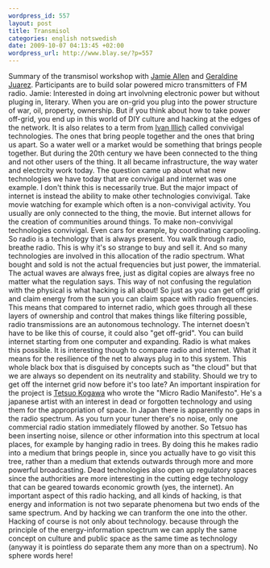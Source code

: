 ```yaml
--- 
wordpress_id: 557 
layout: post
title: Transmisol 
categories: english notswedish
date: 2009-10-07 04:13:45 +02:00 
wordpress_url: http://www.blay.se/?p=557 
---
```


Summary of the transmisol workshop with [Jamie Allen](http://heavyside.net/) and [Geraldine Juarez](http://www.simple-mechanisms.com/). Participants are to build solar powered micro transmitters of FM radio. Jamie: Interested in doing art involvning electronic power but without pluging in, literary. When you are on-grid you plug into the power structure of war, oil, property, ownership. But if you think about how to take power off-grid, you end up in this world of DIY culture and hacking at the edges of the network. It is also relates to a term from [Ivan Illich](http://en.wikipedia.org/wiki/Ivan_Illich) called convivigal technologies. The ones that bring people together and the ones that bring us apart. So a water well or a market would be something that brings people together. But during the 20th century we have been connected to the thing and not other users of the thing. It all became infrastructure, the way water and electrcity work today. The question came up about what new technologies we have today that are convivigal and internet was one example. I don't think this is necessarily true. But the major impact of internet is instead the ability to make other technologies convivigal. Take movie watching for example which often is a non-convivigal activity. You usually are only connected to the thing, the movie. But internet allows for the creation of communities around things. To make non-convivigal technologies convivigal. Even cars for example, by coordinating carpooling. So radio is a technology that is always present. You walk through radio, breathe radio. This is why it's so strange to buy and sell it. And so many technologies are involved in this allocation of the radio spectrum. What bought and sold is not the actual frequencies but just power, the immaterial. The actual waves are always free, just as digital copies are always free no matter what the regulation says. This way of not confusing the regulation with the physical is what hacking is all about! So just as you can get off grid and claim energy from the sun you can claim space with radio frequencies. This means that compared to internet radio, which goes through all these layers of ownership and control that makes things like filtering possible, radio transmissions are an autonomous technology. The internet doesn't have to be like this of course, it could also "get off-grid". You can build internet starting from one computer and expanding. Radio is what makes this possible. It is interesting though to compare radio and internet. What it means for the resilience of the net to always plug in to this system. This whole black box that is disguised by concepts such as "the cloud" but that we are always so dependent on its neutrality and stability. Should we try to get off the internet grid now before it's too late? An important inspiration for the project is [Tetsuo Kogawa](http://anarchy.k2.tku.ac.jp/) who wrote the "Micro Radio Manifesto". He's a japanese artist with an interest in dead or forgotten technology and using them for the appropriation of space. In Japan there is apparently no gaps in the radio spectrum. As you turn your tuner there's no noise, only one commercial radio station immediately fllowed by another. So Tetsuo has been inserting noise, silence or other information into this spectrum at local places, for example by hanging radio in trees. By doing this he makes radio into a medium that brings people in, since you actually have to go visit this tree, rather than a medium that extends outwards through more and more powerful broadcasting. Dead technologies also open up regulatory spaces since the authorities are more interesting in the cutting edge technology that can be geared towards economic growth (yes, the internet). An important aspect of this radio hacking, and all kinds of hacking, is that energy and information is not two separate phenomena but two ends of the same spectrum. And by hacking we can tranform the one into the other. Hacking of course is not only about technology. because through the principle of the energy-information spectrum we can apply the same concept on culture and public space as the same time as technology (anyway it is pointless do separate them any more than on a spectrum). No sphere words here! 